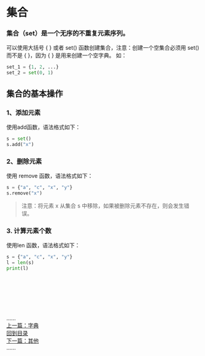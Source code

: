 # 集合

### 集合（set）是一个无序的不重复元素序列。

可以使用大括号 { } 或者 set() 函数创建集合，注意：创建一个空集合必须用 set() 而不是 { }，因为 { } 是用来创建一个空字典。 如：

```python
set_1 = {1, 2, ...}
set_2 = set(0, 1)
```

## 集合的基本操作

### 1、添加元素

使用add函数，语法格式如下：

```python
s = set()
s.add("x")
```

### 2、删除元素

使用 remove 函数，语法格式如下：

```python
s = {"a", "c", "x", "y"}
s.remove("x")
```

> 注意：将元素 x 从集合 s 中移除，如果被删除元素不存在，则会发生错误。

### 3. 计算元素个数

使用len 函数，语法格式如下：

```python
s = {"a", "c", "x", "y"}
l = len(s)
print(l)
```

<br />
<br />
<br />
<br />
<br />

......     
[上一篇：字典](dict.md)     
[回到目录](../contents_page.md)    
[下一篇：其他](other.md)    
......   


